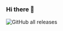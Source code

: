 ### Hi there 👋

![GitHub all releases](https://img.shields.io/github/downloads/sungstats/sungstats/total?style=social&logo=r&label=R)

